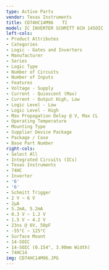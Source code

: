 ```yaml
---
type: Active Parts
vendor: Texas Instruments
title: CD74HC14M96　　TI
model: IC INVERTER SCHMITT 6CH 14SOIC
left-cols:
- Product Attributes
- Categories
- Logic - Gates and Inverters
- Manufacturer
- Series
- Logic Type
- Number of Circuits
- Number of Inputs
- Features
- Voltage - Supply
- Current - Quiescent (Max)
- Current - Output High, Low
- Logic Level - Low
- Logic Level - High
- Max Propagation Delay @ V, Max CL
- Operating Temperature
- Mounting Type
- Supplier Device Package
- Package / Case
- Base Part Number
right-cols:
- Select All
- Integrated Circuits (ICs)
- Texas Instruments
- 74HC
- Inverter
- '6'
- '6'
- Schmitt Trigger
- 2 V ~ 6 V
- 2µA
- 5.2mA, 5.2mA
- 0.3 V ~ 1.2 V
- 1.5 V ~ 4.2 V
- 23ns @ 6V, 50pF
- -55°C ~ 125°C
- Surface Mount
- 14-SOIC
- 14-SOIC (0.154", 3.90mm Width)
- 74HC14
img: CD74HC14M96.JPG
---
```

